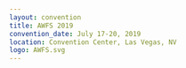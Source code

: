 ```yaml
---
layout: convention
title: AWFS 2019
convention_date: July 17-20, 2019
location: Convention Center, Las Vegas, NV
logo: AWFS.svg
---
```

